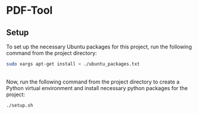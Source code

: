 # PDF-Tool

## Setup

To set up the necessary Ubuntu packages for this project, run the following command from the project directory:

```bash
sudo xargs apt-get install < ./ubuntu_packages.txt 
```
 \
Now, run the following command from the project directory to create a Python virtual environment and install necessary python packages for the project:

```bash
./setup.sh
```